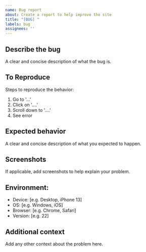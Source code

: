 ```yaml
---
name: Bug report
about: Create a report to help improve the site
title: "[BUG] "
labels: bug
assignees: ''
---
```


## Describe the bug
A clear and concise description of what the bug is.

## To Reproduce
Steps to reproduce the behavior:
1. Go to '...'
2. Click on '....'
3. Scroll down to '....'
4. See error

## Expected behavior
A clear and concise description of what you expected to happen.

## Screenshots
If applicable, add screenshots to help explain your problem.

## Environment:
 - Device: [e.g. Desktop, iPhone 13]
 - OS: [e.g. Windows, iOS]
 - Browser: [e.g. Chrome, Safari]
 - Version: [e.g. 22]

## Additional context
Add any other context about the problem here.